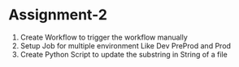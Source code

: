 # Assignment-2
1. Create Workflow to trigger the workflow manually 
2. Setup Job for multiple environment Like Dev PreProd and Prod 
3. Create Python Script to update the substring in String of a file
